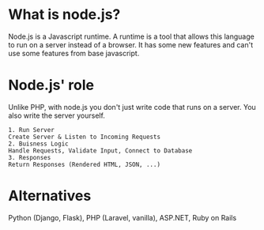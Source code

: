 # What is node.js?

Node.js is a Javascript runtime. A runtime is a tool that allows this language to run on a server instead of a browser. It has some new features and can't use some features from base javascript.

# Node.js' role 

Unlike PHP, with node.js you don't just write code that runs on a server. You also write the server yourself.

    1. Run Server
    Create Server & Listen to Incoming Requests
    2. Buisness Logic
    Handle Requests, Validate Input, Connect to Database
    3. Responses
    Return Responses (Rendered HTML, JSON, ...)

# Alternatives

Python (Django, Flask), PHP (Laravel, vanilla), ASP.NET, Ruby on Rails